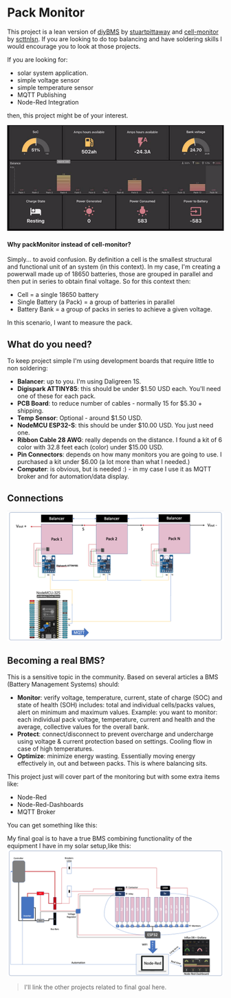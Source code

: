 # Pack Monitor
This project is a lean version of [diyBMS](https://github.com/stuartpittaway/diyBMSv4) by [stuartpittaway](https://github.com/stuartpittaway) and [cell-monitor](https://github.com/scttnlsn/cell-monitor) by [scttnlsn](https://github.com/scttnlsn). If you are looking to do top balancing and have soldering skills I would encourage you to look at those projects.

If you are looking for:
* solar system application.
* simple voltage sensor
* simple temperature sensor
* MQTT Publishing
* Node-Red Integration

then, this project might be of your interest.

![Real Time Dashboard](images/realTimeDashboard.png?raw=true "Real Time Dashboard")

#### __Why packMonitor instead of cell-monitor?__ 
Simply... to avoid confusion. By definition a cell is the smallest structural and functional unit of an system (in this context).  In my case, I'm creating a powerwall made up of 18650 batteries, those are grouped in parallel and then put in series to obtain final voltage. So for this context then:
* Cell = a single 18650 battery
* Single Battery (a Pack) = a group of batteries in parallel
* Battery Bank = a group of packs in series to achieve a given voltage.

In this scenario, I want to measure the pack.

## What do you need?
To keep project simple I'm using development boards that require little to non soldering:
* __Balancer__: up to you. I'm using Daligreen 1S.
* __Digispark ATTINY85__: this should be under $1.50 USD each. You'll need one of these for each pack.
* __PCB Board__: to reduce number of cables - normally 15 for $5.30 + shipping.
* __Temp Sensor__: Optional - around $1.50 USD.  
* __NodeMCU ESP32-S__: this should be under $10.00 USD. You just need one.
* __Ribbon Cable 28 AWG__: really depends on the distance. I found a kit of 6 color with 32.8 feet each (color) under $15.00 USD.
* __Pin Connectors__: depends on how many monitors you are going to use. I purchased a kit under $6.00 (a lot more than what I needed.)
* __Computer__: is obvious, but is needed :) - in my case I use it as MQTT broker and for automation/data display.

## Connections
![Connections](images/connections.png?raw=true "Connections")
## Becoming a real BMS? 
This is a sensitive topic in the community. Based on several articles a BMS (Battery Management Systems) should: 
* __Monitor__: verify voltage, temperature, current, state of charge (SOC) and state of health (SOH)  includes: total and individual cells/packs values, alert on minimum and maximum values. Example: you want to monitor: each individual pack voltage, temperature, current and health and the average, collective values for the overall bank.
* __Protect__: connect/disconnect to prevent overcharge and undercharge using voltage & current protection based on settings. Cooling flow in case of high temperatures.
* __Optimize__: minimize energy wasting. Essentially moving energy effectively in, out and between packs. This is where balancing sits.

This project just will cover part of the monitoring but with some extra items like:

 * Node-Red
 * Node-Red-Dashboards 
 * MQTT Broker


You can get something like this:

My final goal is to have a true BMS combining functionality of the equipment I have in my solar setup,like this: 
![Full BMS](images/FullBMS.png?raw=true "Full BMS")
> I'll link the other projects related to final goal here.